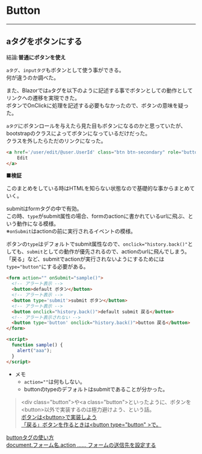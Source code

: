 # Button

---

## aタグをボタンにする

結論:**普通にボタンを使え**  

`aタグ`、`inputタグ`もボタンとして使う事ができる。  
何が違うのか調べた。  

また、Blazorでは`a`タグを以下のように記述する事でボタンとしての動作としてリンクへの遷移を実現できた。  
ボタンでOnClickに処理を記述する必要もなかったので、ボタンの意味を疑った。  

`aタグ`にボタンロールを与えたら見た目もボタンになるのかと思っていたが、bootstrapのクラスによってボタンになっているだけだった。  
クラスを外したらただのリンクになった。  

``` html
<a href='/user/edit/@user.UserId' class="btn btn-secondary" role="button">
    Edit
</a>
```

■**検証**  

このまとめをしている時はHTMLを知らない状態なので基礎的な事からまとめていく。  

submitはformタグの中で有効。  
この時、`type`がsubmit属性の場合、formのactionに書かれているurlに飛ぶ、という動作になる模様。  
※`onSubmit`はactionの前に実行されるイベントの模様。  

ボタンの`type`はデフォルトでsubmit属性なので、`onclick="history.back()"`としても、`submit`としての動作が優先されるので、actionのurlに飛んでしまう。  
「戻る」など、submitでactionが実行されないようにするためには`type="button"`にする必要がある。  

``` html
<form action="" onSubmit="sample()">
  <!-- アラート表示 -->
  <button>default ボタン</button>
  <!-- アラート表示 -->
  <button type='submit'>submit ボタン</button>
  <!-- アラート表示 -->
  <button onclick="history.back()">default submit 戻る</button>
  <!-- アラート表示されない -->
  <button type='button' onclick="history.back()">button 戻る</button>
</form>

<script>
  function sample() {
    alert("aaa");
  }
</script>
```

- メモ  
  - `action=""`は何もしない。  
  - buttonのtypeのデフォルトはsubmitであることが分かった。  

>\<div class="button">や\<a class="button">といったように、ボタンを\<button>以外で実装するのは極力避けよう、という話。  
[ボタンは\<button>で実装しよう](https://qiita.com/sukoyakarizumu/items/978df93755c4720d5cdc)  
[「戻る」ボタンを作るときは\<button type="button" >で。](https://qiita.com/hibikikudo/items/937d451bb6570a55a47c)  

[buttonタグの使い方](https://code-kitchen.dev/html/button/)  
[document.フォーム名.action …… フォームの送信先を設定する](http://www.htmq.com/js/form_action.shtml)  
